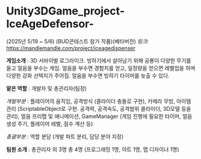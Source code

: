 # Unity3DGame_project-IceAgeDefensor-


(2025년 5/19 ~ 5/6) (BUD콘테스트 참가 작품)(베타버전)
*링크*: https://mandlemandle.com/project/iceagedispenser


**게임소개** : 3D 서바이벌 로그라이크. 빙하기에서 살아남기 위해 공룡이 다양한 무기를 들고 얼음을 부수는 게임. 얼음을 부수면 경험치를 얻고, 일정량을 얻으면 레벨업을 하며 다양한 강화 선택지가 주어짐. 얼음을 부수면 빙하기 타이머를 늦출 수 있다.

**맡은 역할** : 개발자 및 총관리자(팀장)

*개발부분* : 플레이어의 움직임, 공격방식 (콜라이더 충돌로 구현), 카메라 무빙, 아이템 관리 (ScriptableObject로 구현. 공격력, 공격속도, 공격범위 콜라이더, 3D모델 등을 관리), 얼음 프리팹 및 애니메이션, GameManager (게임 진행에 필요한 타이머, 얼음 생성 주기, 플레이어 레벨, 점수 계산 등)

*총괄부분* : 역할 분담 (개발 파트 분리, 담당 분야 지정)

**팀원 소개** : 총관리자 외 3명 총 4명 (프로그래밍 1명, 아트 1명, 맵 디자이너 1명)

